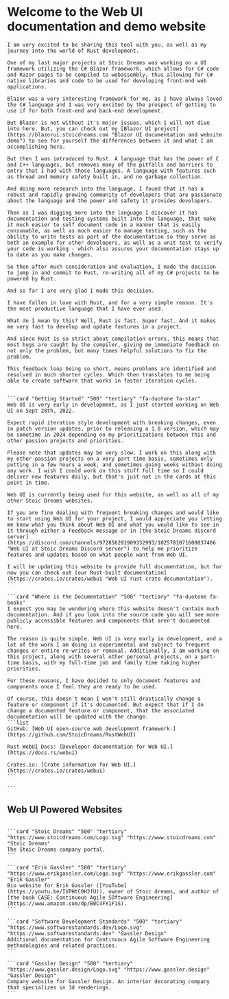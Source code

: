 # Welcome to the Web UI documentation and demo website

```SideImage "right" "https://cdn.myfi.ws/v/Vecteezy/cartoon-style-cloud-storage-data-processing-message.svg"
I am very excited to be sharing this tool with you, as well as my journey into the world of Rust development.

One of my last major projects at Stoic Dreams was working on a UI framework utilizing the C# Blazor framework, which allows for C# code and Razor pages to be compiled to webassembly, thus allowing for C# native libraries and code to be used for developing front-end web applications.

Blazor was a very interesting framework for me, as I have always loved the C# language and I was very excited by the prospect of getting to use if for both front-end and back-end development.

But Blazor is not without it's major issues, which I will not dive into here. But, you can check out my [Blazor UI project](https://blazorui.stoicdreams.com "Blazor UI documentation and website demo") to see for yourself the differences between it and what I am accomplishing here.
```

```SideImage "left" "https://cdn.myfi.ws/v/Vecteezy/online-big-data-courses-illustration-exclusive-design.svg"
But then I was introduced to Rust. A language that has the power of C and C++ languages, but removes many of the pitfalls and barriers to entry that I had with those languages. A language with features such as thread and memory safety built in, and no garbage collection.

And doing more research into the language, I found that it has a robust and rapidly growing community of developers that are passionate about the language and the power and safety it provides developers.

Then as I was digging more into the language I discover it has documentation and testing systems built into the language, that make it much easier to self document code in a manner that is easily consumable, as well as much easier to manage testing, such as the ability to write tests as part of the documentation so they serve as both an example for other developers, as well as a unit test to verify your code is working - which also assures your documentation stays up to date as you make changes.
```

```SideImage "right" "https://cdn.myfi.ws/v/Vecteezy/filling-completed-not-completed-marking-important-dates-and.svg"
So then after much consideration and evaluation, I made the decision to jump in and commit to Rust, re-writing all of my C# projects to be powered by Rust.

And so far I are very glad I made this decision.

I have fallen in love with Rust, and for a very simple reason. It's the most productive language that I have ever used.

What do I mean by this? Well, Rust is fast. Super fast. And it makes me very fast to develop and update features in a project.

And since Rust is so strict about compilation errors, this means that most bugs are caught by the compiler, giving me immediate feedback on not only the problem, but many times helpful solutions to fix the problem.

This feedback loop being so short, means problems are identified and resolved in much shorter cycles. Which then translates to me being able to create software that works in faster iteration cycles.
```

````cards

```card "Getting Started" "500" "tertiary" "fa-duotone fa-star"
Web UI is very early in development, as I just started working on Web UI on Sept 28th, 2022.

Expect rapid iteration style development with breaking changes, even in patch version updates, prior to releasing a 1.0 version, which may be sometime in 2024 depending on my prioritizations between this and other passion projects and priorities.

Please note that updates may be very slow. I work on this along with my other passion projects on a very part time basis, sometimes only putting in a few hours a week, and sometimes going weeks without doing any work. I wish I could work on this stuff full time so I could deliver new features daily, but that's just not in the cards at this point in time.

Web UI is currently being used for this website, as well as all of my other Stoic Dreams websites.

If you are fine dealing with frequent breaking changes and would like to start using Web UI for your project, I would appreciate you letting me know what you think about Web UI and what you would like to see in it through either a Feedback message or in [the Stoic Dreams discord server](https://discord.com/channels/972856291909332993/1025781071608037466 "Web UI at Stoic Dreams Discord server") to help me prioritize features and updates based on what people want from Web UI.

I will be updating this website to provide full documentation, but for now you can check out [our Rust-built documentation](https://crates.io/crates/webui "Web UI rust crate documentation").
```

```card "Where is the Documentation" "500" "tertiary" "fa-duotone fa-books"
I expect you may be wondering where this website doesn't contain much documentation. And if you look into the source code you will see more publicly accessible features and components that aren't documented here.

The reason is quite simple. Web UI is very early in development, and a lot of the work I am doing is experimental and subject to frequent changes or entire re-writes or removal. Additionally, I am working on this project, along with several other personal projects, on a part-time basis, with my full-time job and family time taking higher priorities.

For these reasons, I have decided to only document features and components once I feel they are ready to be used.

Of course, this doesn't mean I won't still drastically change a feature or component if it's documented. But expect that if I do change a documented feature or component, that the associated documentation will be updated with the change.
```list
GitHub: [Web UI open-source web development framework.](https://github.com/StoicDreams/RustWebUI)

Rust WebUI Docs: [Developer documentation for Web UI.](https://docs.rs/webui)

Crates.io: [Crate information for Web UI.](https://crates.io/crates/webui)
```

```

````

## Web UI Powered Websites

````cards

```card "Stoic Dreams" "500" "tertiary" "https://www.stoicdreams.com/Logo.svg" "https://www.stoicdreams.com" "Stoic Dreams"
The Stoic Dreams company portal.
```

```card "Erik Gassler" "500" "tertiary" "https://www.erikgassler.com/Logo.svg" "https://www.erikgassler.com" "Erik Gassler"
Bio website for Erik Gassler ([YouTube](https://youtu.be/IVPHtC0H2fU)), owner of Stoic dreams, and author of [the book CASE: Continuous Agile SOftware Engineering](https://www.amazon.com/dp/B0C4FX1F1S).
```

```card "Software Development Standards" "500" "tertiary" "https://www.softwarestandards.dev/Logo.svg" "https://www.softwarestandards.dev" "Gassler Design"
Additional documentation for Continuous Agile Software Engineering methodologies and related practices.
```

```card "Gassler Design" "500" "tertiary" "https://www.gassler.design/Logo.svg" "https://www.gassler.design" "Gassler Design"
Company website for Gassler Design. An interior decorating company that specializes in 3d renderings.
```

````
